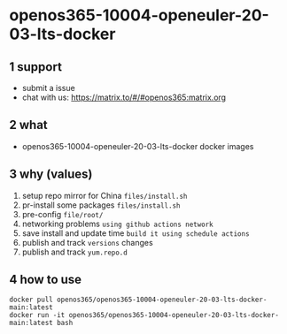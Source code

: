 # openos365-10004-openeuler-20-03-lts-docker


## 1 support

* submit a issue
* chat with us: https://matrix.to/#/#openos365:matrix.org

## 2 what

* openos365-10004-openeuler-20-03-lts-docker docker images
  
## 3 why (values)

1. setup repo mirror for China `files/install.sh`
1. pr-install some packages `files/install.sh`
1. pre-config `file/root/`
1. networking problems `using github actions network`
1. save install and update time `build it using schedule actions`
1. publish and track `versions` changes
1. publish and track `yum.repo.d`

## 4 how to use

```
docker pull openos365/openos365-10004-openeuler-20-03-lts-docker-main:latest
docker run -it openos365/openos365-10004-openeuler-20-03-lts-docker-main:latest bash
```
